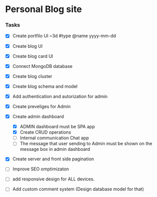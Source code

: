 # Personal Blog site


### Tasks
- [x] Create portfilo UI ~3d #type @name yyyy-mm-dd  
- [x] Create blog UI
- [x] Create blog card UI
- [x] Connect MongoDB database
- [x] Create blog cluster
- [x] Create blog schema and model 
- [x] Add authentication and autorization for admin
- [x] Create preveliges for Admin
- [x] Create admin dashboard
  - [x] ADMIN dashboard must be SPA app
  - [x] Create CRUD operations
  - [ ] Internal communication Chat app
  - [ ] The message that user sending to Admin must be shown on the message box in admin dashboard
- [x] Create server and front side pagination
- [ ] Improve SEO omptimizaton
- [ ] add responsive design for ALL devices.
- [ ] Add custom comment system (Design database model for that)

    



